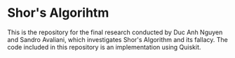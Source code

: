 # Shor's Algorihtm
This is the repository for the final research conducted by Duc Anh Nguyen and Sandro Avaliani, which investigates Shor's Algorithm and its fallacy. The code included in this repository is an implementation using Quiskit.

